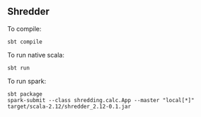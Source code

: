 ## Shredder

To compile:
```
sbt compile
```

To run native scala:
```
sbt run
```

To run spark:
```
sbt package
spark-submit --class shredding.calc.App --master "local[*]" target/scala-2.12/shredder_2.12-0.1.jar
```
